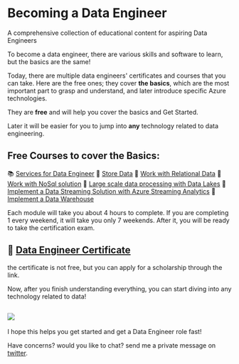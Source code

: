 # Becoming a Data Engineer
A comprehensive collection of educational content for aspiring Data Engineers 

To become a data engineer, there are various skills and software to learn, but the basics are the same!

Today, there are multiple data engineers' certificates and courses that you can take.
Here are the free ones; they cover **the basics**, which are the most important part to grasp and understand, and later introduce specific Azure technologies.

They are **free** and will help you cover the basics and Get Started.

Later it will be easier for you to jump into **any** technology related to data engineering.

## Free Courses to cover the Basics:

📚 [Services for Data Engineer](https://bit.ly/2RXJ12Z)
📓 [Store Data](https://bit.ly/3hP8K87)
📙 [Work with Relational Data](https://bit.ly/2FLpDna)
📒 [Work with NoSql solution](https://bit.ly/3kEzh9N)
📘 [Large scale data processing with Data Lakes](https://bit.ly/33S8nF0)
📗 [Implement a Data Streaming Solution with Azure Streaming Analytics](https://bit.ly/3mME5Mz)
📕 [Implement a Data Warehouse](bit.ly/3iKhVYJ)


Each module will take you about 4 hours to complete. If you are completing 1 every weekend, it will take you only 7 weekends.
After it, you will be ready to take the certification exam. 

🏅 [Data Engineer Certificate](https://bit.ly/3611zqW) 
------
the certificate is not free, but you can apply for a scholarship through the link. 


Now, after you finish understanding everything, you can start diving into any technology related to data!


![](https://media.giphy.com/media/4FQMuOKR6zQRO/giphy.gif)
------
I hope this helps you get started and get a Data Engineer role fast! 

Have concerns? would you like to chat? send me a private message on [twitter](https://twitter.com/AdiPolak).

